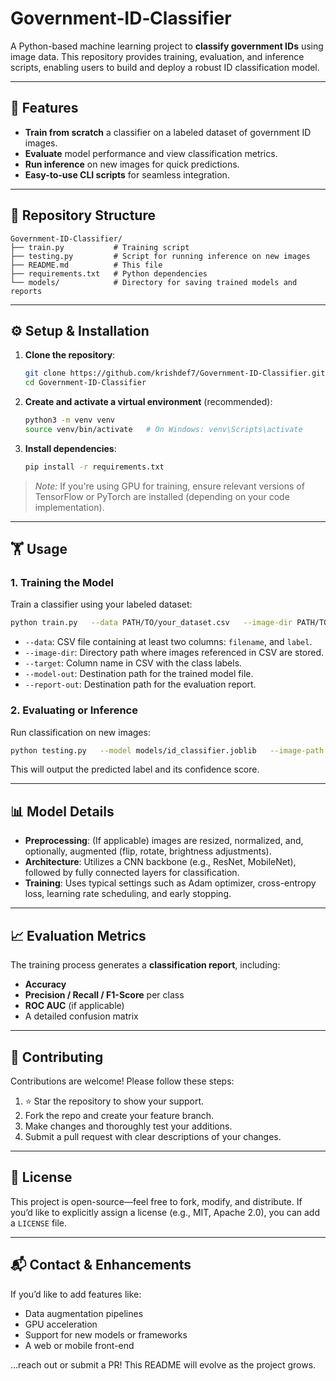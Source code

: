 # Government‑ID‑Classifier

A Python-based machine learning project to **classify government IDs** using image data. This repository provides training, evaluation, and inference scripts, enabling users to build and deploy a robust ID classification model.

---

## 🚀 Features

- **Train from scratch** a classifier on a labeled dataset of government ID images.
- **Evaluate** model performance and view classification metrics.
- **Run inference** on new images for quick predictions.
- **Easy-to-use CLI scripts** for seamless integration.

---

## 📂 Repository Structure

```
Government-ID-Classifier/
├── train.py           # Training script
├── testing.py         # Script for running inference on new images
├── README.md          # This file
├── requirements.txt   # Python dependencies
└── models/            # Directory for saving trained models and reports
```

---

## ⚙️ Setup & Installation

1. **Clone the repository**:
   ```bash
   git clone https://github.com/krishdef7/Government-ID-Classifier.git
   cd Government‑ID‑Classifier
   ```

2. **Create and activate a virtual environment** (recommended):
   ```bash
   python3 -m venv venv
   source venv/bin/activate   # On Windows: venv\Scripts\activate
   ```

3. **Install dependencies**:
   ```bash
   pip install -r requirements.txt
   ```

>  *Note:* If you're using GPU for training, ensure relevant versions of TensorFlow or PyTorch are installed (depending on your code implementation).

---

## 🏋️ Usage

### 1. Training the Model

Train a classifier using your labeled dataset:

```bash
python train.py   --data PATH/TO/your_dataset.csv   --image-dir PATH/TO/images/   --target CLASS_COLUMN   --model-out models/id_classifier.joblib   --report-out models/classification_report.txt
```

- `--data`: CSV file containing at least two columns: `filename`, and `label`.
- `--image-dir`: Directory path where images referenced in CSV are stored.
- `--target`: Column name in CSV with the class labels.
- `--model-out`: Destination path for the trained model file.
- `--report-out`: Destination path for the evaluation report.

### 2. Evaluating or Inference

Run classification on new images:

```bash
python testing.py   --model models/id_classifier.joblib   --image-path PATH/TO/new_image.jpg
```

This will output the predicted label and its confidence score.

---

## 📊 Model Details

- **Preprocessing**: (If applicable) images are resized, normalized, and, optionally, augmented (flip, rotate, brightness adjustments).
- **Architecture**: Utilizes a CNN backbone (e.g., ResNet, MobileNet), followed by fully connected layers for classification.
- **Training**: Uses typical settings such as Adam optimizer, cross-entropy loss, learning rate scheduling, and early stopping.

---

## 📈 Evaluation Metrics

The training process generates a **classification report**, including:

- **Accuracy**
- **Precision / Recall / F1-Score** per class
- **ROC AUC** (if applicable)
- A detailed confusion matrix

---

## 🤝 Contributing

Contributions are welcome! Please follow these steps:

1. ⭐ Star the repository to show your support.
2. Fork the repo and create your feature branch.
3. Make changes and thoroughly test your additions.
4. Submit a pull request with clear descriptions of your changes.

---

## 📜 License

This project is open-source—feel free to fork, modify, and distribute. If you’d like to explicitly assign a license (e.g., MIT, Apache 2.0), you can add a `LICENSE` file.

---

## 📬 Contact & Enhancements

If you’d like to add features like:

- Data augmentation pipelines
- GPU acceleration
- Support for new models or frameworks
- A web or mobile front-end

...reach out or submit a PR! This README will evolve as the project grows.
